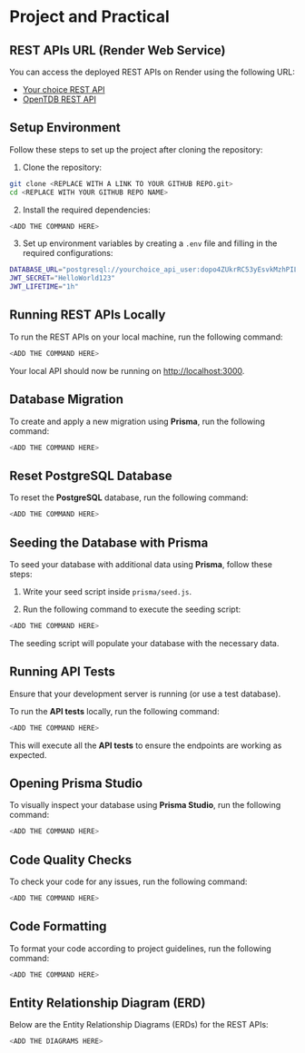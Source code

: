 # Project and Practical

## REST APIs URL (Render Web Service)
You can access the deployed REST APIs on Render using the following URL:
- [Your choice REST API](<https://your-choice-rest-api.onrender.com>)
- [OpenTDB REST API](<REPLACE WITH A LINK TO YOUR REST API>)

## Setup Environment

Follow these steps to set up the project after cloning the repository:

1. Clone the repository:

```bash
git clone <REPLACE WITH A LINK TO YOUR GITHUB REPO.git>
cd <REPLACE WITH YOUR GITHUB REPO NAME>
```

2. Install the required dependencies:

```bash
<ADD THE COMMAND HERE>
```

3. Set up environment variables by creating a `.env` file and filling in the required configurations:

```bash
DATABASE_URL="postgresql://yourchoice_api_user:dopo4ZUkrRC53yEsvkMzhPILcshvBgEn@dpg-cso7emhu0jms7393sf2g-a.oregon-postgres.render.com/yourchoice_api"
JWT_SECRET="HelloWorld123"
JWT_LIFETIME="1h"
```

## Running REST APIs Locally

To run the REST APIs on your local machine, run the following command:

```bash
<ADD THE COMMAND HERE>
```

Your local API should now be running on <http://localhost:3000>.

## Database Migration

To create and apply a new migration using **Prisma**, run the following command:

```bash
<ADD THE COMMAND HERE>
```

## Reset PostgreSQL Database

To reset the **PostgreSQL** database, run the following command:

```bash
<ADD THE COMMAND HERE>
```

## Seeding the Database with Prisma

To seed your database with additional data using **Prisma**, follow these steps:

1. Write your seed script inside `prisma/seed.js`.

2. Run the following command to execute the seeding script:

```bash
<ADD THE COMMAND HERE>
```

The seeding script will populate your database with the necessary data.

## Running API Tests

Ensure that your development server is running (or use a test database).

To run the **API tests** locally, run the following command:

```bash
<ADD THE COMMAND HERE>
```

This will execute all the **API tests** to ensure the endpoints are working as expected.

## Opening Prisma Studio

To visually inspect your database using **Prisma Studio**, run the following command:

```bash
<ADD THE COMMAND HERE>
```

## Code Quality Checks

To check your code for any issues, run the following command:

```bash
<ADD THE COMMAND HERE>
```

## Code Formatting

To format your code according to project guidelines, run the following command:

```bash
<ADD THE COMMAND HERE>
```

## Entity Relationship Diagram (ERD)

Below are the Entity Relationship Diagrams (ERDs) for the REST APIs:

```bash
<ADD THE DIAGRAMS HERE>
```